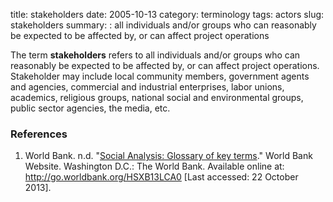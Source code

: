 title: stakeholders
date: 2005-10-13
category: terminology
tags: actors
slug: stakeholders
summary: : all individuals and/or groups who can reasonably be expected to be affected by, or can affect project operations

<!--
icon: file-code-o
summary: 
-->
The term **stakeholders** refers to all individuals and/or groups who can reasonably be expected to be affected by, or can affect project operations. Stakeholder may include local community members, government agents and agencies, commercial and industrial enterprises, labor unions, academics, religious groups, national social and environmental groups, public sector agencies, the media, etc.

### References

1. World Bank. n.d. "[Social Analysis: Glossary of key terms](http://go.worldbank.org/HSXB13LCA0)." World Bank Website. Washington D.C.: The World Bank. Available online at: http://go.worldbank.org/HSXB13LCA0 [Last accessed: 22 October 2013].

